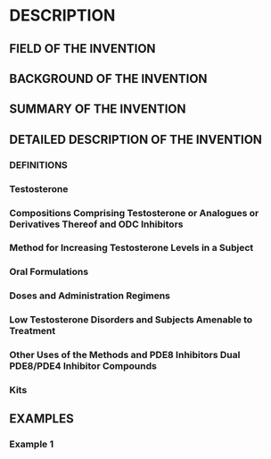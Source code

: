 # DESCRIPTION

## FIELD OF THE INVENTION

## BACKGROUND OF THE INVENTION

## SUMMARY OF THE INVENTION

## DETAILED DESCRIPTION OF THE INVENTION

### DEFINITIONS

### Testosterone

### Compositions Comprising Testosterone or Analogues or Derivatives Thereof and ODC Inhibitors

### Method for Increasing Testosterone Levels in a Subject

### Oral Formulations

### Doses and Administration Regimens

### Low Testosterone Disorders and Subjects Amenable to Treatment

### Other Uses of the Methods and PDE8 Inhibitors Dual PDE8/PDE4 Inhibitor Compounds

### Kits

## EXAMPLES

### Example 1


